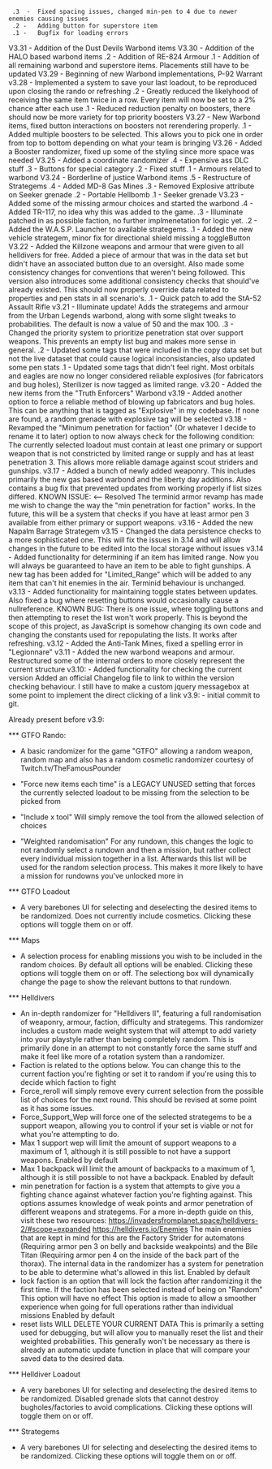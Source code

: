      .3  -  Fixed spacing issues, changed min-pen to 4 due to newer enemies causing issues
     .2 -   Adding button for superstore item
     .1 -   Bugfix for loading errors
V3.31   -   Addition of the Dust Devils Warbond items
V3.30   -   Addition of the HALO based warbond items
     .2 -   Addition of RE-824 Armour
     .1 -   Addition of all remaining warbond and superstore items. Placements still have to be updated
V3.29   -   Beginning of new Warbond implementations, P-92 Warrant
v3.28   -   Implemented a system to save your last loadout, to be reproduced upon closing the rando or refreshing
     .2 -   Greatly reduced the likelyhood of receiving the same item twice in a row. Every item will now be set to a 2% chance after each use
     .1 -   Reduced reduction penalty on boosters, there should now be more variety for top priority boosters
V3.27   -   New Warbond items, fixed button interactions on boosters not rerendering properly.
     .1 -   Added multiple boosters to be selected. This allows you to pick one in order from top to bottom depending on what your team is bringing
V3.26   -   Added a Booster randomizer, fixed up some of the styling since more space was needed
V3.25   -   Added a coordinate randomizer
     .4 -   Expensive ass DLC stuff
     .3 -   Buttons for special category
     .2 -   Fixed stuff
     .1 -   Armours related to warbond
V3.24   -   Borderline of justice Warbond items
     .5 -   Restructure of Strategems
     .4 -   Added MD-8 Gas Mines
     .3 -   Removed Explosive attribute on Seeker grenade
     .2 -   Portable Hellbomb
     .1 -   Seeker grenade
V3.23   -   Added some of the missing armour choices and started the warbond
     .4 -   Added TR-117, no idea why this was added to the game.
     .3 -   Illuminate patched in as possible faction, no further implmenetation for logic yet.
     .2 -   Added the W.A.S.P. Launcher to available strategems.
     .1 -   Added the new vehicle strategem, minor fix for directional shield missing a toggleButton
V3.22   -   Added the Killzone weapons and armour that were given to all helldivers for free. Added a piece of armour that was in the data set but didn't have an associated button due to an oversight.
            Also made some consistency changes for conventions that weren't being followed. This version also introduces some additional consistency checks that should've already existed. 
            This should now properly override data related to properties and pen stats in all scenario's.
     .1 -   Quick patch to add the StA-52 Assault Rifle
v3.21   -   Illuminate update! Adds the strategems and armour from the Urban Legends warbond, along with some slight tweaks to probabilities. The default is now a value of 50 and the max 100.
     .3 -   Changed the priority system to prioritize penetration stat over support weapons. This prevents an empty list bug and makes more sense in general.
     .2 -   Updated some tags that were included in the copy data set but not the live dataset that could cause logical inconsistancies, also updated some pen stats
     .1 -   Updated some tags that didn't feel right. Most orbitals and eagles are now no longer considered reliable explosives (for fabricators and bug holes), Sterilizer is now tagged as limited range.
v3.20   -   Added the new items from the "Truth Enforcers" Warbond
v3.19   -   Added another option to force a reliable method of blowing up fabricators and bug holes. This can be anything that is tagged as "Explosive" in my codebase. If none are found, a random grenade with
            explosive tag will be selected
v3.18   -   Revamped the "Minimum penetration for faction" (Or whatever I decide to rename it to later) option to now always check for the following condition:
            The currently selected loadout must contain at least one primary or support weapon that is not constricted by limited range or supply and has at least penetration 3. This allows more reliable damage against scout striders and gunships.
v3.17   -   Added a bunch of newly added weaponry. This includes primarily the new gas based warbond and the liberty day additions. Also contains a bug fix that prevented updates from working properly if list sizes 
            differed.
            KNOWN ISSUE: <-- Resolved The terminid armor revamp has made me wish to change the way the "min penetration for faction" works. In the future, this will be a system that checks if you have at least armor pen 3 available from either primary or support weapons.
v3.16   -   Added the new Napalm Barrage Strategem
v3.15   -   Changed the data persistence checks to a more sophisticated one. This will fix the issues in 3.14 and will allow changes in the future to be edited into the local storage without issues
v3.14   -   Added functionality for determining if an item has limited range. Now you will always be guaranteed to have an item to be able to fight gunships. 
            A new tag has been added for "Limited_Range" which will be added to any item that can't hit enemies in the air. Terminid behaviour is unchanged.
v3.13   -   Added functionality for maintaining toggle states between updates. Also fixed a bug where resetting buttons would occasionally cause a nullreference.
            KNOWN BUG: There is one issue, where toggling buttons and then attempting to reset the list won't work properly. This is beyond the scope of this project, as JavaScript is somehow changing its own code and changing the constants used for repopulating the lists. It works after refreshing.
v3.12   -   Added the Anti-Tank Mines, fixed a spelling error in "Legionnare"
v3.11   -   Added the new warbond weapons and armour. Restructured some of the internal orders to more closely represent the current structure
v3.10:  -   Added functionality for checking the current version
            Added an official Changelog file to link to within the version checking behaviour.
            I still have to make a custom jquery messagebox at some point to implement the direct clicking of a link
v3.9:   -   initial commit to git.

Already present before v3.9:

*** GTFO Rando:
- A basic randomizer for the game "GTFO" allowing a random weapon, random map and also has a random cosmetic randomizer courtesy of Twitch.tv/TheFamousPounder
- "Force new items each time" is a LEGACY UNUSED setting that forces the currently selected loadout to be missing from the selection to be picked from
- "Include x tool" Will simply remove the tool from the allowed selection of choices

- "Weighted randomisation" For any rundown, this changes the logic to not randomly select a rundown and then a mission, but rather collect every individual mission together in a list.
    Afterwards this list will be used for the random selection process. This makes it more likely to have a mission for rundowns you've unlocked more in

*** GTFO Loadout
- A very barebones UI for selecting and deselecting the desired items to be randomized. Does not currently include cosmetics. Clicking these options will toggle them on or off.

*** Maps
- A selection process for enabling missions you wish to be included in the random choices. By default all options will be enabled. Clicking these options will toggle them on or off.
    The selectiong box will dynamically change the page to show the relevant buttons to that rundown.

*** Helldivers
- An in-depth randomizer for "Helldivers II", featuring a full randomisation of weaponry, armour, faction, difficulty and strategems.
    This randomizer includes a custom made weight system that will attempt to add variety into your playstyle rather than being completely random. 
    This is primarily done in an attempt to not constantly force the same stuff and make it feel like more of a rotation system than a randomizer.
- Faction is related to the options below. You can change this to the current faction you're fighting or set it to random if you're using this to decide which faction to fight
- Force_reroll will simply remove every current selection from the possible list of choices for the next round. This should be revised at some point as it has some issues.
- Force_Support_Wep will force one of the selected strategems to be a support weapon, allowing you to control if your set is viable or not for what you're attempting to do.
- Max 1 support wep will limit the amount of support weapons to a maximum of 1, although it is still possible to not have a support weapons.
    Enabled by default
- Max 1 backpack will limit the amount of backpacks to a maximum of 1, although it is still possible to not have a backpack.
    Enabled by default
- min penetration for faction is a system that attempts to give you a fighting chance against whatever faction you're fighting against.
    This options assumes knowledge of weak points and armor penetration of different weapons and strategems. For a more in-depth guide on this, visit these two resources:
    https://invadersfromplanet.space/helldivers-2/#scope=expanded
    https://helldivers.io/Enemies
    The main enemies that are kept in mind for this are the Factory Strider for automatons (Requiring armor pen 3 on belly and backside weakpoints) and the Bile Titan (Requiring armor pen 4 on the inside of the back part of the thorax). The internal data in the randomizer has a system for penetration to be able to determine what's allowed in this list.
    Enabled by default
- lock faction is an option that will lock the faction after randomizing it the first time. If the faction has been selected instead of being on "Random" This option will have no effect
    This option is made to allow a smoother experience when going for full operations rather than individual missions
    Enabled by default
- reset lists WILL DELETE YOUR CURRENT DATA
    This is primarily a setting used for debugging, but will allow you to manually reset the list and their weighted probabilities. This generally won't be necessary as there is already an automatic update function in place that will compare your saved data to the desired data.

*** Helldiver Loadout
- A very barebones UI for selecting and deselecting the desired items to be randomized. Disabled grenade slots that cannot destroy bugholes/factories to avoid complications.
    Clicking these options will toggle them on or off.

*** Strategems
- A very barebones UI for selecting and deselecting the desired items to be randomized. Clicking these options will toggle them on or off.

